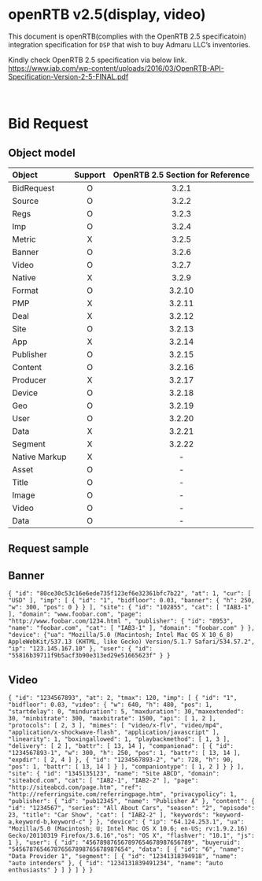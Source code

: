 # openRTB v2.5(display, video)

This document is openRTB(complies with the OpenRTB 2.5 specificatoin) integration specification for `DSP` that wish to buy Admaru LLC’s inventories.

Kindly check OpenRTB 2.5 specification via below link.
https://www.iab.com/wp-content/uploads/2016/03/OpenRTB-API-Specification-Version-2-5-FINAL.pdf


<br>

# Bid Request 
## Object model


Object | Support | OpenRTB 2.5 Section for Reference 
:--- | :---: | :---: 
BidRequest | O | 3.2.1 
Source | O | 3.2.2 
Regs | O | 3.2.3 
Imp | O | 3.2.4
Metric | X | 3.2.5
Banner | O | 3.2.6
Video | O | 3.2.7 
Native | X | 3.2.9 
Format | O | 3.2.10
PMP | X | 3.2.11 
Deal | X | 3.2.12 
Site | O | 3.2.13 
App | X | 3.2.14 
Publisher | O | 3.2.15 
Content | O | 3.2.16
Producer | X | 3.2.17
Device | O | 3.2.18
Geo | O | 3.2.19 
User | O | 3.2.20
Data | X | 3.2.21
Segment | X | 3.2.22 
Native Markup | X | - | 4.1
Asset | O | - | 4.2 
Title | O | - | 4.3 
Image | O | - | 4.4 
Video | O | - | 4.5 
Data | O | - | 4.6 


## Request sample

## Banner
	{ "id": "80ce30c53c16e6ede735f123ef6e32361bfc7b22", "at": 1, "cur": [ "USD" ], "imp": [ { "id": "1", "bidfloor": 0.03, "banner": { "h": 250, "w": 300, "pos": 0 } } ], "site": { "id": "102855", "cat": [ "IAB3-1" ], "domain": "www.foobar.com", "page": "http://www.foobar.com/1234.html ", "publisher": { "id": "8953", "name": "foobar.com", "cat": [ "IAB3-1" ], "domain": "foobar.com" } }, "device": {"ua": "Mozilla/5.0 (Macintosh; Intel Mac OS X 10_6_8) AppleWebKit/537.13 (KHTML, like Gecko) Version/5.1.7 Safari/534.57.2", "ip": "123.145.167.10" }, "user": { "id": "55816b39711f9b5acf3b90e313ed29e51665623f" } }

## Video
	{ "id": "1234567893", "at": 2, "tmax": 120, "imp": [ { "id": "1", "bidfloor": 0.03, "video": { "w": 640, "h": 480, "pos": 1, "startdelay": 0, "minduration": 5, "maxduration": 30,"maxextended": 30, "minbitrate": 300, "maxbitrate": 1500, "api": [ 1, 2 ], "protocols": [ 2, 3 ], "mimes": [ "video/x-flv", "video/mp4", "application/x-shockwave-flash", "application/javascript" ], "linearity": 1, "boxingallowed": 1, "playbackmethod": [ 1, 3 ], "delivery": [ 2 ], "battr": [ 13, 14 ], "companionad": [ { "id": "1234567893-1", "w": 300, "h": 250, "pos": 1, "battr": [ 13, 14 ], "expdir": [ 2, 4 ] }, { "id": "1234567893-2", "w": 728, "h": 90, "pos": 1, "battr": [ 13, 14 ] } ], "companiontype": [ 1, 2 ] } } ], "site": { "id": "1345135123", "name": "Site ABCD", "domain": "siteabcd.com", "cat": [ "IAB2-1", "IAB2-2" ], "page": "http://siteabcd.com/page.htm", "ref": "http://referringsite.com/referringpage.htm", "privacypolicy": 1, "publisher": { "id": "pub12345", "name": "Publisher A" }, "content": { "id": "1234567", "series": "All About Cars", "season": "2", "episode": 23, "title": "Car Show", "cat": [ "IAB2-2" ], "keywords": "keyword-a,keyword-b,keyword-c" } }, "device": { "ip": "64.124.253.1", "ua": "Mozilla/5.0 (Macintosh; U; Intel Mac OS X 10.6; en-US; rv:1.9.2.16) Gecko/20110319 Firefox/3.6.16","os": "OS X", "flashver": "10.1", "js": 1 }, "user": { "id": "456789876567897654678987656789", "buyeruid": "545678765467876567898765678987654", "data": [ { "id": "6", "name": "Data Provider 1", "segment": [ { "id": "12341318394918", "name": "auto intenders" }, { "id": "1234131839491234", "name": "auto enthusiasts" } ] } ] } }


